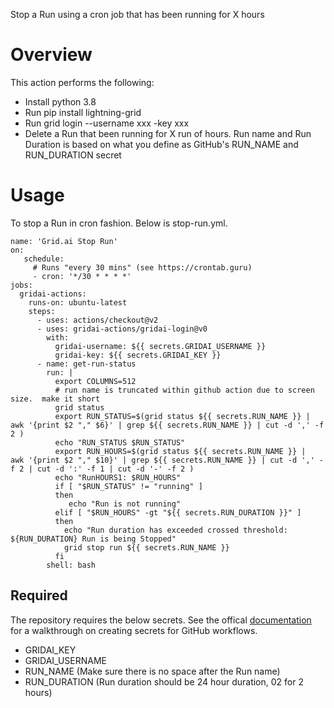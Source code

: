 Stop a Run using a cron job that has been running for X hours

# Overview
This action performs the following:
- Install python 3.8
- Run pip install lightning-grid
- Run grid login --username xxx -key xxx
- Delete a Run that been running for X run of hours. Run name and Run Duration is based on what you define as GitHub's RUN_NAME and RUN_DURATION secret

# Usage
To stop a Run in cron fashion. Below is stop-run.yml. 

```
name: 'Grid.ai Stop Run'
on:
   schedule:
     # Runs "every 30 mins" (see https://crontab.guru)
     - cron: '*/30 * * * *'
jobs:
  gridai-actions:
    runs-on: ubuntu-latest
    steps:
      - uses: actions/checkout@v2
      - uses: gridai-actions/gridai-login@v0
        with:
          gridai-username: ${{ secrets.GRIDAI_USERNAME }} 
          gridai-key: ${{ secrets.GRIDAI_KEY }}   
      - name: get-run-status
        run: |
          export COLUMNS=512
          # run name is truncated within github action due to screen size.  make it short
          grid status
          export RUN_STATUS=$(grid status ${{ secrets.RUN_NAME }} |  awk '{print $2 "," $6}' | grep ${{ secrets.RUN_NAME }} | cut -d ',' -f 2 )
          echo "RUN_STATUS $RUN_STATUS"
          export RUN_HOURS=$(grid status ${{ secrets.RUN_NAME }} |  awk '{print $2 "," $10}' | grep ${{ secrets.RUN_NAME }} | cut -d ',' -f 2 | cut -d ':' -f 1 | cut -d '-' -f 2 )
          echo "RunHOURS1: $RUN_HOURS"
          if [ "$RUN_STATUS" != "running" ]
          then
             echo "Run is not running"
          elif [ "$RUN_HOURS" -gt "${{ secrets.RUN_DURATION }}" ]
          then
            echo "Run duration has exceeded crossed threshold: ${RUN_DURATION} Run is being Stopped"
            grid stop run ${{ secrets.RUN_NAME }}
          fi
        shell: bash

```


## Required
The repository requires the below secrets. See the offical [documentation](https://github.com/Azure/actions-workflow-samples/blob/master/assets/create-secrets-for-GitHub-workflows.md) for a walkthrough on creating secrets for GitHub workflows.
- GRIDAI_KEY 
- GRIDAI_USERNAME 
- RUN_NAME (Make sure there is no space after the Run name)
- RUN_DURATION (Run duration should be 24 hour duration, 02 for 2 hours)


